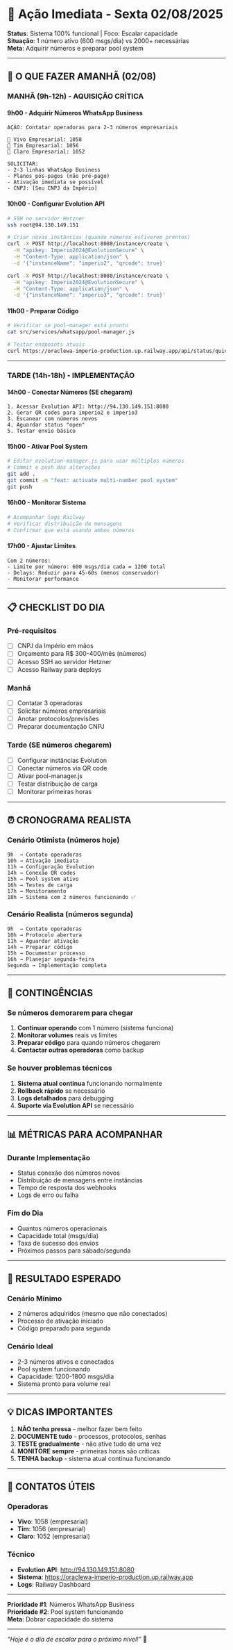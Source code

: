 # 🌅 Ação Imediata - Sexta 02/08/2025

**Status**: Sistema 100% funcional | Foco: Escalar capacidade  
**Situação**: 1 número ativo (600 msgs/dia) vs 2000+ necessárias  
**Meta**: Adquirir números e preparar pool system  

---

## 🎯 **O QUE FAZER AMANHÃ (02/08)**

### **MANHÃ (9h-12h) - AQUISIÇÃO CRÍTICA**

#### **9h00 - Adquirir Números WhatsApp Business**
```
AÇÃO: Contatar operadoras para 2-3 números empresariais

📱 Vivo Empresarial: 1058
📱 Tim Empresarial: 1056  
📱 Claro Empresarial: 1052

SOLICITAR:
- 2-3 linhas WhatsApp Business
- Planos pós-pagos (não pré-pago)
- Ativação imediata se possível
- CNPJ: [Seu CNPJ da Império]
```

#### **10h00 - Configurar Evolution API**
```bash
# SSH no servidor Hetzner
ssh root@94.130.149.151

# Criar novas instâncias (quando números estiverem prontos)
curl -X POST http://localhost:8080/instance/create \
  -H "apikey: Imperio2024@EvolutionSecure" \
  -H "Content-Type: application/json" \
  -d '{"instanceName": "imperio2", "qrcode": true}'

curl -X POST http://localhost:8080/instance/create \
  -H "apikey: Imperio2024@EvolutionSecure" \
  -H "Content-Type: application/json" \
  -d '{"instanceName": "imperio3", "qrcode": true}'
```

#### **11h00 - Preparar Código**
```bash
# Verificar se pool-manager está pronto
cat src/services/whatsapp/pool-manager.js

# Testar endpoints atuais
curl https://oraclewa-imperio-production.up.railway.app/api/status/quick
```

---

### **TARDE (14h-18h) - IMPLEMENTAÇÃO**

#### **14h00 - Conectar Números (SE chegaram)**
```
1. Acessar Evolution API: http://94.130.149.151:8080
2. Gerar QR codes para imperio2 e imperio3
3. Escanear com números novos
4. Aguardar status "open" 
5. Testar envio básico
```

#### **15h00 - Ativar Pool System**
```bash
# Editar evolution-manager.js para usar múltiplos números
# Commit e push das alterações
git add .
git commit -m "feat: activate multi-number pool system"
git push
```

#### **16h00 - Monitorar Sistema**
```bash
# Acompanhar logs Railway
# Verificar distribuição de mensagens
# Confirmar que está usando ambos números
```

#### **17h00 - Ajustar Limites**
```
Com 2 números:
- Limite por número: 600 msgs/dia cada = 1200 total
- Delays: Reduzir para 45-60s (menos conservador)
- Monitorar performance
```

---

## 📋 **CHECKLIST DO DIA**

### **Pré-requisitos**
- [ ] CNPJ da Império em mãos
- [ ] Orçamento para R$ 300-400/mês (números)
- [ ] Acesso SSH ao servidor Hetzner
- [ ] Acesso Railway para deploys

### **Manhã**
- [ ] Contatar 3 operadoras
- [ ] Solicitar números empresariais
- [ ] Anotar protocolos/previsões
- [ ] Preparar documentação CNPJ

### **Tarde (SE números chegarem)**
- [ ] Configurar instâncias Evolution
- [ ] Conectar números via QR code  
- [ ] Ativar pool-manager.js
- [ ] Testar distribuição de carga
- [ ] Monitorar primeiras horas

---

## ⏰ **CRONOGRAMA REALISTA**

### **Cenário Otimista (números hoje)**
```
9h  → Contato operadoras
10h → Ativação imediata  
11h → Configuração Evolution
14h → Conexão QR codes
15h → Pool system ativo
16h → Testes de carga
17h → Monitoramento
18h → Sistema com 2 números funcionando ✅
```

### **Cenário Realista (números segunda)**
```
9h  → Contato operadoras
10h → Protocolo abertura
11h → Aguardar ativação
14h → Preparar código
15h → Documentar processo
16h → Planejar segunda-feira
Segunda → Implementação completa
```

---

## 🚨 **CONTINGÊNCIAS**

### **Se números demorarem para chegar**
1. **Continuar operando** com 1 número (sistema funciona)
2. **Monitorar volumes** reais vs limites  
3. **Preparar código** para quando números chegarem
4. **Contactar outras operadoras** como backup

### **Se houver problemas técnicos**
1. **Sistema atual continua** funcionando normalmente
2. **Rollback rápido** se necessário
3. **Logs detalhados** para debugging
4. **Suporte via Evolution API** se necessário

---

## 📊 **MÉTRICAS PARA ACOMPANHAR**

### **Durante Implementação**
- Status conexão dos números novos
- Distribuição de mensagens entre instâncias  
- Tempo de resposta dos webhooks
- Logs de erro ou falha

### **Fim do Dia**
- Quantos números operacionais
- Capacidade total (msgs/dia)
- Taxa de sucesso dos envios
- Próximos passos para sábado/segunda

---

## 🎯 **RESULTADO ESPERADO**

### **Cenário Mínimo**
- 2 números adquiridos (mesmo que não conectados)
- Processo de ativação iniciado
- Código preparado para segunda

### **Cenário Ideal**  
- 2-3 números ativos e conectados
- Pool system funcionando  
- Capacidade: 1200-1800 msgs/dia
- Sistema pronto para volume real

---

## 💡 **DICAS IMPORTANTES**

1. **NÃO tenha pressa** - melhor fazer bem feito
2. **DOCUMENTE tudo** - processos, protocolos, senhas
3. **TESTE gradualmente** - não ative tudo de uma vez
4. **MONITORE sempre** - primeiras horas são críticas
5. **TENHA backup** - sistema atual continua funcionando

---

## 📱 **CONTATOS ÚTEIS**

### **Operadoras**
- **Vivo**: 1058 (empresarial)
- **Tim**: 1056 (empresarial)  
- **Claro**: 1052 (empresarial)

### **Técnico**  
- **Evolution API**: http://94.130.149.151:8080
- **Sistema**: https://oraclewa-imperio-production.up.railway.app
- **Logs**: Railway Dashboard

---

**Prioridade #1**: Números WhatsApp Business  
**Prioridade #2**: Pool system funcionando  
**Meta**: Dobrar capacidade do sistema  

---

*"Hoje é o dia de escalar para o próximo nível!"* 🚀
